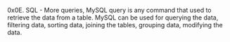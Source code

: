 0x0E. SQL - More queries, MySQL query is any command that used to retrieve the data from a table. MySQL can be used for querying the data, filtering data, sorting data, joining the tables, grouping data, modifying the data.
